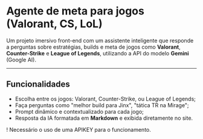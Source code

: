 # Agente de meta para jogos (Valorant, CS, LoL)

Um projeto imersivo front-end com um assistente inteligente que responde a perguntas sobre estratégias, builds e meta de jogos como **Valorant**, **Counter-Strike** e **League of Legends**, utilizando a API do modelo **Gemini** (Google AI).

---

## Funcionalidades

- Escolha entre os jogos: Valorant, Counter-Strike, ou League of Legends;
- Faça perguntas como "melhor build para Jinx", "tática TR na Mirage";
- Prompt dinâmico e contextualizado para cada jogo;
- Resposta da IA formatada em **Markdown** e exibida diretamente no site.

! Necessário o uso de uma APIKEY para o funcionamento.
